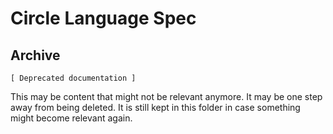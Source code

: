 Circle Language Spec 
====================

Archive
--------

`[ Deprecated documentation ]`

This may be content that might not be relevant anymore. It may be one step away from being deleted. It is still kept in this folder in case something might become relevant again.